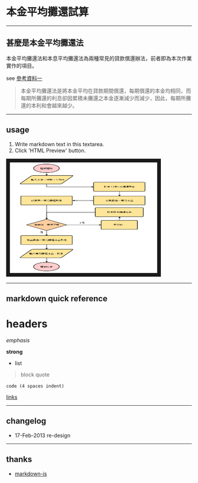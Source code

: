 # 本金平均攤還試算

----
## 甚麼是本金平均攤還法

本金平均攤還法和本息平均攤還法為兩種常見的貸款償還辦法，前者即為本次作業實作的項目。

see [參考資料一](https://ttc.scu.org.tw/memdca1.htm)

> 本金平均攤還法是將本金平均在貸款期間償還，每期償還的本金均相同，而每期所攤還的利息卻因累積未攤還之本金逐漸減少而減少，因此，每期所攤還的本利和會越來越少。

----
## usage
1. Write markdown text in this textarea.
2. Click 'HTML Preview' button.

<img src="/HW1/flow.png" width="400" height="300" border="10" />

----
## markdown quick reference
# headers

*emphasis*

**strong**

* list

>block quote

    code (4 spaces indent)
[links](https://wikipedia.org)

----
## changelog
* 17-Feb-2013 re-design

----
## thanks
* [markdown-js](https://github.com/evilstreak/markdown-js)
